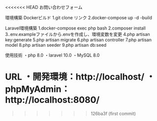 <<<<<<< HEAD
お問い合わせフォーム


環境構築
Dockerビルド
1.git clone リンク
2.docker-compose up -d -build


Laravel環境構築
1.docker-compose exec php bash
2.composer install
3..env.exampleファイルから.envを作成し、環境変数を変更
4.php artisan key:generate
5.php artisan migrate
6.php artisan controller
7.php artisan model
8.php artisan seeder
9.php artisan db:seed


使用技術
・php 8.0
・laravel 10.0
・MySQL 8.0


URL
・開発環境：http://localhost/
・phpMyAdmin：http://localhost:8080/
=======
>>>>>>> 126ba3f (first commit)
